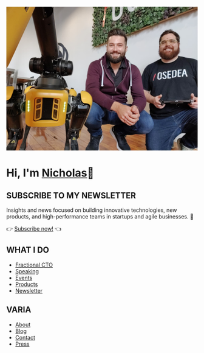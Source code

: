 ![Social Banner](https://raw.githubusercontent.com/engnadeau/engnadeau/main/nicholas.jpg)

# Hi, I'm [Nicholas](https://nadeauinnovations.com/)👋

## SUBSCRIBE TO MY NEWSLETTER

Insights and news focused on building innovative technologies, new products, and high-performance teams in startups and agile businesses. 🚀

👉 [Subscribe now!](https://engnadeau.substack.com/) 👈

## WHAT I DO

- [Fractional CTO](https://nadeauinnovations.com/services/#fractional-cto)
- [Speaking](https://nadeauinnovations.com/services#speaking)
- [Events](https://nadeauinnovations.com/event)
- [Products](https://nadeauinnovations.com/products)
- [Newsletter](https://engnadeau.substack.com/)

## VARIA

- [About](https://nadeauinnovations.com/about)
- [Blog](https://nadeauinnovations.com/post)
- [Contact](https://nadeauinnovations.com/contact)
- [Press](https://nadeauinnovations.com/press)
